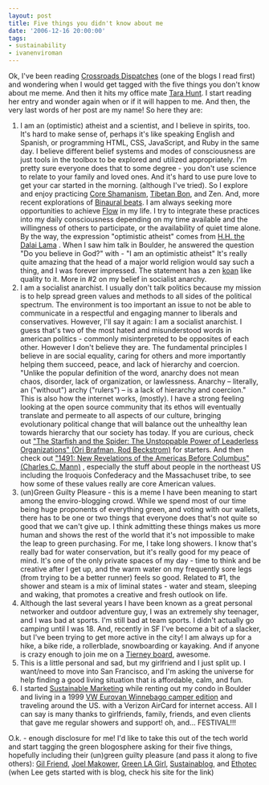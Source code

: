 ```yaml
---
layout: post
title: Five things you didn't know about me
date: '2006-12-16 20:00:00'
tags:
- sustainability
- ivanenviroman
---
```


<p>Ok, I've been reading <a href="http://evelynrodriguez.typepad.com/" title="Evelyn Rodriguez">Crossroads Dispatches</a> (one of the blogs I read first) and wondering when I would get tagged with the five things you don't know about me meme. And then it hits my office mate <a href="http://www.horsepigcow.com/">Tara Hunt</a>. I start reading her entry and wonder again when or if it will happen to me. And then, the very last words of her post are my name! So here they are:</p>
<ol>
<li>I am an (optimistic) atheist and a scientist, and I believe in spirits, too. It's hard to make sense of, perhaps it's like speaking English and Spanish, or programming HTML, CSS, JavaScript, and Ruby in the same day. I believe different belief systems and modes of consciousness are just tools in the toolbox to be explored and utilized appropriately. I'm pretty sure everyone does that to some degree - you don't use science to relate to your family and loved ones. And it's hard to use pure love to get your car started in the morning. (although I've tried). So I explore and enjoy practicing <a href="http://www.shamanism.org/articles/article10.html" title="Michael Harner Foundation for Shamanic Studies Article">Core Shamanism</a>, <a href="http://www.chammaling.org/" title="Chamma Ling Retreats in Colorado">Tibetan Bon</a>, and Zen. And, more recent explorations of <a href="http://en.wikipedia.org/wiki/Binaural_beats" title="http://en.wikipedia.org/wiki/Binaural_beats">Binaural beats</a>. I am always seeking more opportunities to achieve <a href="http://en.wikipedia.org/wiki/Flow_(psychology)">Flow</a> in my life. I try to integrate these practices into my daily consciousness depending on my time available and the willingness  of others to participate, or the availability of quiet time alone.  By the way, the expression "optimistic atheist" comes from <a href="http://www.dalailama.com/">H.H. the Dalai Lama</a> . When I saw him talk in Boulder, he answered the question "Do you believe in God?" with - "I am an optimistic atheist" It's really quite amazing that the head of a major world religion would say such a thing, and I was forever impressed. The statement has a zen <a href="http://en.wikipedia.org/wiki/Koan" title="a story, dialogue, question, or statement in the history and lore of Chan (Zen) Buddhism, generally containing aspects that are inaccessible to rational understanding, yet that may be accessible to intuition">koan</a> like quality to it. More in #2 on my belief in socialist anarchy.</li>
<li> I am a socialist anarchist. I usually don't talk politics because my mission is to help spread green values and methods to all sides of the political spectrum. The environment is too important an issue to not be able to communicate in a respectful and engaging manner to liberals and conservatives. However, I'll say it again: I am a socialist anarchist. I guess that's two of the most hated and misunderstood words in american politics - commonly misinterpreted to be opposites of each other. However I don't believe they are. The fundamental principles I believe in are social equality, caring for others and more importantly helping them succeed, peace, and lack of hierarchy and coercion. "Unlike the popular definition of the word, anarchy does not mean chaos, disorder, lack of organization, or lawlessness. Anarchy – literally, an ("without") archy ("rulers") – is a lack of hierarchy and coercion." This is also how the internet works, (mostly). I have a strong feeling looking at the open source community that its ethos will eventually translate and permeate to all aspects of our culture, bringing evolutionary political change that will balance out the unhealthy lean towards hierarchy that our society has today. If you are curious, check out <a href="http://www.amazon.com/gp/redirect.html%3FASIN=1591841437%26tag=ivansto-20%26lcode=xm2%26cID=2025%26ccmID=165953%26location=/o/ASIN/1591841437%253FSubscriptionId=02ZH6J1W0649DTNS6002">"The Starfish and the Spider: The Unstoppable Power of Leaderless Organizations" (Ori Brafman, Rod Beckstrom)</a> for starters. And then check out <a href="http://www.amazon.com/gp/redirect.html%3FASIN=1400032059%26tag=ivansto-20%26lcode=xm2%26cID=2025%26ccmID=165953%26location=/o/ASIN/1400032059%253FSubscriptionId=02ZH6J1W0649DTNS6002">"1491: New Revelations of the Americas Before Columbus" (Charles C. Mann)</a> , especially the stuff about people in the northeast US including the Iroquois Confederacy and the Massachuset tribe, to see how some of these values really are core American values.</li>
<li>(un)Green Guilty Pleasure - this is a meme I have been meaning to start among the enviro-blogging crowd. While we spend most of our time being huge proponents of everything green, and voting with our wallets, there has to be one or two things that everyone does that's not quite so good that we can't give up. I think admitting these things makes us more human and shows the rest of the world that it's not impossible to make the leap to green purchasing. For me, I take long showers. I know that's really bad for water conservation, but it's really good for my peace of mind. It's one of the only private spaces of my day - time to think and be creative after I get up, and the warm water on my frequently sore legs (from trying to be a better runner) feels so good.  Related to #1, the shower and steam is a mix of liminal states - water and steam, sleeping and waking, that promotes a creative and fresh outlook on life.</li>
<li>Although the last several years I have been known as a great personal networker and outdoor adventure guy, I was an extremely shy teenager, and I was bad at sports. I'm still bad at team sports. I didn't actually go camping until I was 18. And, recently in SF I've become a bit of a slacker, but I've been trying to get more active in the city! I am always up for a hike, a bike ride, a rollerblade, snowboarding or kayaking. And if anyone is crazy enough to join me on a <a href="http://www.tierneyrides.com/" title="A sakeboard that acts like a snowboard">Tierney board</a>, awesome.</li>
<li>This is a little personal and sad, but my girlfriend and I just split up. I want/need to move into San Francisco, and I'm asking the universe for help finding a good living situation that is affordable, calm, and fun.</li>
<li>I started <a href="http://www.sustainablemarketing.com/" title="Green Marketing Blog">Sustainable Marketing</a> while renting out my condo in Boulder and living in a 1999 <a href="http://images.google.com/images?hl=en&lr=&safe=off&q=1999%20Eurovan%20VW%20Winnebago%20camper&btnG=Search&ie=UTF-8&oe=UTF-8&sa=N&tab=wi" title="Google Image Search">VW Eurovan Winnebago camper edition</a> and traveling around the US. with a Verizon AirCard for internet access. All I can say is many thanks to girlfriends, family, friends, and even clients that gave me regular showers and support! oh, and... FESTIVAL!!!</li>
</ol>
<p>O.k. - enough disclosure for me! I'd like to take this out of the tech world and start tagging the green blogosphere asking for their five things, hopefully including their (un)green guilty pleasure (and pass it along to five others): <a href="http://blogs.natlogic.com/friend/">Gil Friend</a>, <a href="http://makower.typepad.com/joel_makower/">Joel Makower</a>, <a href="http://greenlagirl.com/">Green LA Girl</a>, <a href="http://sustainablog.blogspot.com/">Sustainablog</a>, and <a href="http://www.ethotec.com" title="Lee Rodrigues">Ethotec</a> (when Lee gets started with is blog, check his site for the link)<br />
</p>